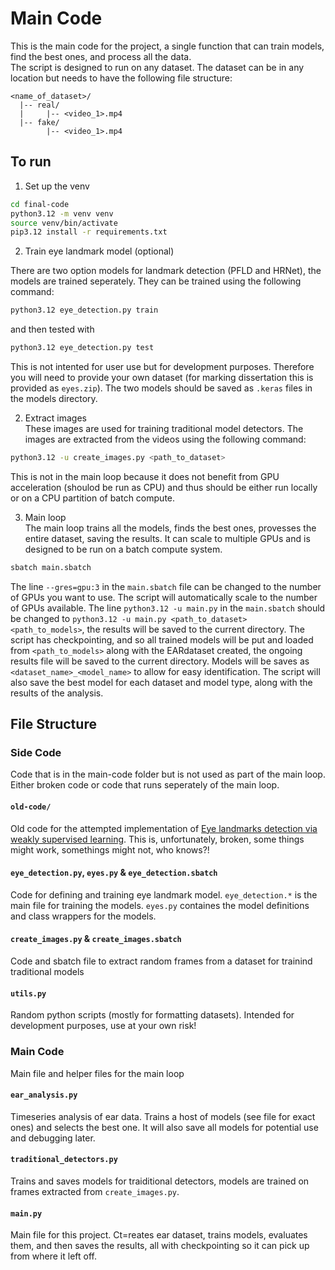 # Main Code

This is the main code for the project, a single function that can train models, find the best ones, and process all the data.  
The script is designed to run on any dataset. The dataset can be in any location but needs to have the following file structure:

```
<name_of_dataset>/
  |-- real/
  |     |-- <video_1>.mp4
  |-- fake/
        |-- <video_1>.mp4
```

## To run

1. Set up the venv
```bash
cd final-code
python3.12 -m venv venv
source venv/bin/activate
pip3.12 install -r requirements.txt
```

2. Train eye landmark model (optional)  

There are two option models for landmark detection (PFLD and HRNet), the models are trained seperately. They can be trained using the following command:
```bash
python3.12 eye_detection.py train
```
and then tested with
```bash
python3.12 eye_detection.py test
```
This is not intented for user use but for development purposes. Therefore you will need to provide your own dataset (for marking dissertation this is provided as `eyes.zip`). The two models should be saved as `.keras` files in the models directory.

2. Extract images  
These images are used for training traditional model detectors. The images are extracted from the videos using the following command:
```bash
python3.12 -u create_images.py <path_to_dataset>
```
This is not in the main loop because it does not benefit from GPU acceleration (shoulod be run as CPU) and thus should be either run locally or on a CPU partition of batch compute.

3. Main loop  
The main loop trains all the models, finds the best ones, provesses the entire dataset, saving the results. It can scale to multiple GPUs and is designed to be run on a batch compute system.
```bash
sbatch main.sbatch
```
The line `--gres=gpu:3` in the `main.sbatch` file can be changed to the number of GPUs you want to use. The script will automatically scale to the number of GPUs available. The line `python3.12 -u main.py` in the `main.sbatch` should be changed to `python3.12 -u main.py <path_to_dataset> <path_to_models>`, the results will be saved to the current directory. The script has checkpointing, and so all trained models will be put and loaded from `<path_to_models>` along with the EARdataset created, the ongoing results file will be saved to the current directory. Models will be saves as `<dataset_name>_<model_name>` to allow for easy identification. The script will also save the best model for each dataset and model type, along with the results of the analysis.

## File Structure

### Side Code

Code that is in the main-code folder but is not used as part of the main loop. Either broken code or code that runs seperately of the main loop.

#### `old-code/`

Old code for the attempted implementation of [Eye landmarks detection via weakly supervised learning](https://www.sciencedirect.com/science/article/pii/S0031320319303772). This is, unfortunately, broken, some things might work, somethings might not, who knows?!

#### `eye_detection.py`, `eyes.py` & `eye_detection.sbatch`

Code for defining and training eye landmark model. `eye_detection.*` is the main file for training the models. `eyes.py` containes the model definitions and class wrappers for the models. 

#### `create_images.py` & `create_images.sbatch`

Code and sbatch file to extract random frames from a dataset for trainind traditional models

#### `utils.py`

Random python scripts (mostly for formatting datasets). Intended for development purposes, use at your own risk!

### Main Code

Main file and helper files for the main loop

#### `ear_analysis.py`

Timeseries analysis of ear data. Trains a host of models (see file for exact ones) and selects the best one. It will also save all models for potential use and debugging later.

#### `traditional_detectors.py`

Trains and saves models for traiditional detectors, models are trained on frames extracted from `create_images.py`.

#### `main.py`

Main file for this project. Ct=reates ear dataset, trains models, evaluates them, and then saves the results, all with checkpointing so it can pick up from where it left off.  